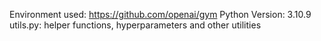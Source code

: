 Environment used: https://github.com/openai/gym
Python Version: 3.10.9
utils.py: helper functions, hyperparameters and other utilities

